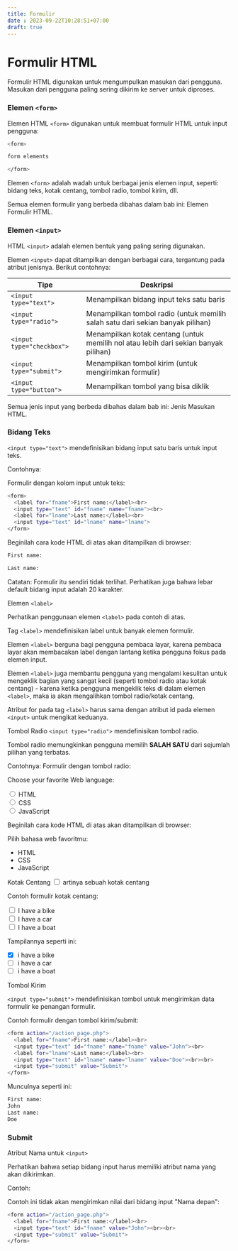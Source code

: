 ```yaml
---
title: Formulir
date : 2023-09-22T10:28:51+07:00
draft: true
---
```


# Formulir HTML

Formulir HTML digunakan untuk mengumpulkan masukan dari pengguna. Masukan dari pengguna paling sering dikirim ke server untuk diproses.

### Elemen `<form>`

Elemen HTML `<form>` digunakan untuk membuat formulir HTML untuk input pengguna:

```sh
<form>

form elements

</form>
```

Elemen `<form>` adalah wadah untuk berbagai jenis elemen input, seperti: bidang teks, kotak centang, tombol radio, tombol kirim, dll.

Semua elemen formulir yang berbeda dibahas dalam bab ini: Elemen Formulir HTML.

### Elemen `<input>`

HTML `<input>` adalah elemen bentuk yang paling sering digunakan.

Elemen `<input>` dapat ditampilkan dengan berbagai cara, tergantung pada atribut jenisnya.
Berikut contohnya:

| Tipe | Deskripsi |
| ----------------------- | -------------------------- |
| `<input type="text">` | Menampilkan bidang input teks satu baris |
| `<input type="radio">` | Menampilkan tombol radio (untuk memilih salah satu dari sekian banyak pilihan) |
| `<input type="checkbox">` | Menampilkan kotak centang (untuk memilih nol atau lebih dari sekian banyak pilihan) |
| `<input type="submit">` | Menampilkan tombol kirim (untuk mengirimkan formulir) |
| `<input type="button">` | Menampilkan tombol yang bisa diklik |


Semua jenis input yang berbeda dibahas dalam bab ini: Jenis Masukan HTML.

### Bidang Teks

`<input type="text">` mendefinisikan bidang input satu baris untuk input teks.

Contohnya:

Formulir dengan kolom input untuk teks:
```sh
<form>
  <label for="fname">First name:</label><br>
  <input type="text" id="fname" name="fname"><br>
  <label for="lname">Last name:</label><br>
  <input type="text" id="lname" name="lname">
</form>
```

Beginilah cara kode HTML di atas akan ditampilkan di browser:
```sh
First name:

Last name:
```

Catatan: Formulir itu sendiri tidak terlihat. Perhatikan juga bahwa lebar default bidang input adalah 20 karakter.

Elemen `<label>`

Perhatikan penggunaan elemen `<label>` pada contoh di atas.

Tag `<label>` mendefinisikan label untuk banyak elemen formulir.

Elemen `<label>` berguna bagi pengguna pembaca layar, karena pembaca layar akan membacakan label dengan lantang ketika pengguna fokus pada elemen input.


Elemen `<label>` juga membantu pengguna yang mengalami kesulitan untuk mengeklik bagian yang sangat kecil (seperti tombol radio atau kotak centang) - karena ketika pengguna mengeklik teks di dalam elemen `<label>`, maka ia akan mengalihkan tombol radio/kotak centang.

Atribut for pada tag `<label>` harus sama dengan atribut id pada elemen `<input>` untuk mengikat keduanya.

Tombol Radio
`<input type="radio">` mendefinisikan tombol radio.

Tombol radio memungkinkan pengguna memilih **SALAH SATU** dari sejumlah pilihan yang terbatas.

Contohnya:
Formulir dengan tombol radio:

<p>Choose your favorite Web language:</p>

<form>
  <input type="radio" id="html" name="fav_language" value="HTML">
  <label for="html">HTML</label><br>
  <input type="radio" id="css" name="fav_language" value="CSS">
  <label for="css">CSS</label><br>
  <input type="radio" id="javascript" name="fav_language" value="JavaScript">
  <label for="javascript">JavaScript</label>
</form>

Beginilah cara kode HTML di atas akan ditampilkan di browser:

Pilih bahasa web favoritmu:
- HTML
- CSS
- JavaScript

Kotak Centang
<input type="checkbox"> artinya sebuah kotak centang

Contoh formulir kotak centang:
<form>
  <input type="checkbox" id="vehicle1" name="vehicle1" value="Bike">
  <label for="vehicle1"> I have a bike</label><br>
  <input type="checkbox" id="vehicle2" name="vehicle2" value="Car">
  <label for="vehicle2"> I have a car</label><br>
  <input type="checkbox" id="vehicle3" name="vehicle3" value="Boat">
  <label for="vehicle3"> I have a boat</label>
</form>

Tampilannya seperti ini:

- [x] i have a bike
- [ ] i have a car
- [ ] i have a boat

Tombol Kirim

`<input type="submit">` mendefinisikan tombol untuk mengirimkan data formulir ke penangan formulir.

Contoh formulir dengan tombol kirim/submit:
```sh
<form action="/action_page.php">
  <label for="fname">First name:</label><br>
  <input type="text" id="fname" name="fname" value="John"><br>
  <label for="lname">Last name:</label><br>
  <input type="text" id="lname" name="lname" value="Doe"><br><br>
  <input type="submit" value="Submit">
</form>
```

Munculnya seperti ini:
```sh
First name:
John
Last name:
Doe
```

### Submit

Atribut Nama untuk `<input>`

Perhatikan bahwa setiap bidang input harus memiliki atribut nama yang akan dikirimkan.

Contoh:

Contoh ini tidak akan mengirimkan nilai dari bidang input "Nama depan":
```sh
<form action="/action_page.php">
  <label for="fname">First name:</label><br>
  <input type="text" id="fname" value="John"><br><br>
  <input type="submit" value="Submit">
</form>
```
